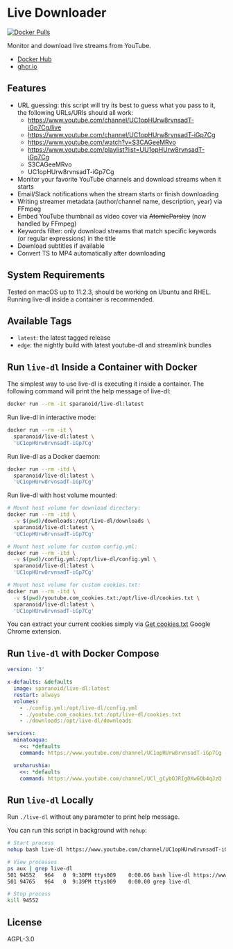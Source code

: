 # Live Downloader

[![Docker Pulls](https://img.shields.io/docker/pulls/sparanoid/live-dl.svg)](https://hub.docker.com/r/sparanoid/live-dl)

Monitor and download live streams from YouTube.

- [Docker Hub](https://hub.docker.com/r/sparanoid/live-dl)
- [ghcr.io](https://github.com/users/sparanoid/packages/container/package/live-dl)

## Features

- URL guessing: this script will try its best to guess what you pass to it, the following URLs/URIs should all work:
  - https://www.youtube.com/channel/UC1opHUrw8rvnsadT-iGp7Cg/live
  - https://www.youtube.com/channel/UC1opHUrw8rvnsadT-iGp7Cg
  - https://www.youtube.com/watch?v=S3CAGeeMRvo
  - https://www.youtube.com/playlist?list=UU1opHUrw8rvnsadT-iGp7Cg
  - S3CAGeeMRvo
  - UC1opHUrw8rvnsadT-iGp7Cg
- Monitor your favorite YouTube channels and download streams when it starts
- Email/Slack notifications when the stream starts or finish downloading
- Writing streamer metadata (author/channel name, description, year) via FFmpeg
- Embed YouTube thumbnail as video cover via ~~AtomicParsley~~ (now handled by FFmpeg)
- Keywords filter: only download streams that match specific keywords (or regular expressions) in the title
- Download subtitles if available
- Convert TS to MP4 automatically after downloading

## System Requirements

Tested on macOS up to 11.2.3, should be working on Ubuntu and RHEL. Running live-dl inside a container is recommended.

## Available Tags

- `latest`: the latest tagged release
- `edge`: the nightly build with latest youtube-dl and streamlink bundles

## Run `live-dl` Inside a Container with Docker

The simplest way to use live-dl is executing it inside a container. The following command will print the help message of live-dl:

```bash
docker run --rm -it sparanoid/live-dl:latest
```

Run live-dl in interactive mode:

```bash
docker run --rm -it \
  sparanoid/live-dl:latest \
  'UC1opHUrw8rvnsadT-iGp7Cg'
```

Run live-dl as a Docker daemon:

```bash
docker run --rm -itd \
  sparanoid/live-dl:latest \
  'UC1opHUrw8rvnsadT-iGp7Cg'
```

Run live-dl with host volume mounted:

```bash
# Mount host volume for download directory:
docker run --rm -itd \
  -v $(pwd)/downloads:/opt/live-dl/downloads \
  sparanoid/live-dl:latest \
  'UC1opHUrw8rvnsadT-iGp7Cg'

# Mount host volume for custom config.yml:
docker run --rm -itd \
  -v $(pwd)/config.yml:/opt/live-dl/config.yml \
  sparanoid/live-dl:latest \
  'UC1opHUrw8rvnsadT-iGp7Cg'

# Mount host volume for custom cookies.txt:
docker run --rm -itd \
  -v $(pwd)/youtube.com_cookies.txt:/opt/live-dl/cookies.txt \
  sparanoid/live-dl:latest \
  'UC1opHUrw8rvnsadT-iGp7Cg'
```

You can extract your current cookies simply via [Get cookies.txt](https://chrome.google.com/webstore/detail/bgaddhkoddajcdgocldbbfleckgcbcid) Google Chrome extension.

## Run `live-dl` with Docker Compose

```yaml
version: '3'

x-defaults: &defaults
  image: sparanoid/live-dl:latest
  restart: always
  volumes:
    - ./config.yml:/opt/live-dl/config.yml
    - ./youtube.com_cookies.txt:/opt/live-dl/cookies.txt
    - ./downloads:/opt/live-dl/downloads

services:
  minatoaqua:
    <<: *defaults
    command: https://www.youtube.com/channel/UC1opHUrw8rvnsadT-iGp7Cg --debug

  uruharushia:
    <<: *defaults
    command: https://www.youtube.com/channel/UCl_gCybOJRIgOXw6Qb4qJzQ --debug
```

## Run `live-dl` Locally

Run `./live-dl` without any parameter to print help message.

You can run this script in background with `nohup`:

```bash
# Start process
nohup bash live-dl https://www.youtube.com/channel/UC1opHUrw8rvnsadT-iGp7Cg &>/tmp/live-dl-minatoaqua.log &

# View processes
ps aux | grep live-dl
501 94552   964   0  9:38PM ttys009    0:00.06 bash live-dl https://www.youtube.com/channel/UC1opHUrw8rvnsadT-iGp7Cg
501 94765   964   0  9:39PM ttys009    0:00.00 grep live-dl

# Stop process
kill 94552
```

## License

AGPL-3.0
